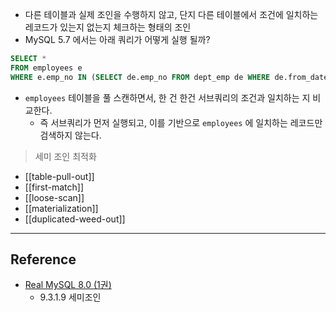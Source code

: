 - 다른 테이블과 실제 조인을 수행하지 않고, 단지 다른 테이블에서 조건에 일치하는 레코드가 있는지 없는지 체크하는 형태의 조인
- MySQL 5.7 에서는 아래 쿼리가 어떻게 실행 될까?

```sql
SELECT *
FROM employees e
WHERE e.emp_no IN (SELECT de.emp_no FROM dept_emp de WHERE de.from_date='1995-01-01')
```

- `employees` 테이블을 풀 스캔하면서, 한 건 한건 서브쿼리의 조건과 일치하는 지 비교한다.
	- 즉 서브쿼리가 먼저 실행되고, 이를 기반으로 `employees` 에 일치하는 레코드만 검색하지 않는다.

> 세미 조인 최적화

- [[table-pull-out]]
- [[first-match]]
- [[loose-scan]]
- [[materialization]]
- [[duplicated-weed-out]]

---
## Reference
 -  [Real MySQL 8.0 (1권)](https://product.kyobobook.co.kr/detail/S000001766482)
	- 9.3.1.9 세미조인